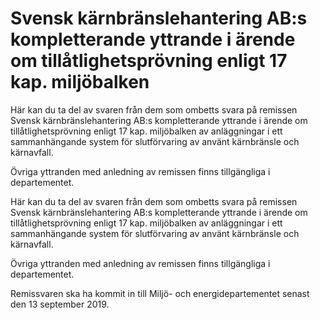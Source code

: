 # Svensk kärnbränslehantering AB:s kompletterande yttrande i ärende om tillåtlighetsprövning enligt 17 kap. miljöbalken

Här kan du ta del av svaren från dem som ombetts svara på remissen Svensk kärnbränslehantering AB:s kompletterande yttrande i ärende om tillåtlighetsprövning enligt 17 kap. miljöbalken av anläggningar i ett sammanhängande system för slutförvaring av använt kärnbränsle och kärnavfall.

Övriga yttranden med anledning av remissen finns tillgängliga i departementet.

Här kan du ta del av svaren från dem som ombetts svara på remissen Svensk kärnbränslehantering AB:s kompletterande yttrande i ärende om tillåtlighetsprövning enligt 17 kap. miljöbalken av anläggningar i ett sammanhängande system för slutförvaring av använt kärnbränsle och kärnavfall.

Övriga yttranden med anledning av remissen finns tillgängliga i departementet.

Remissvaren ska ha kommit in till Miljö- och energidepartementet senast den 13 september 2019.
